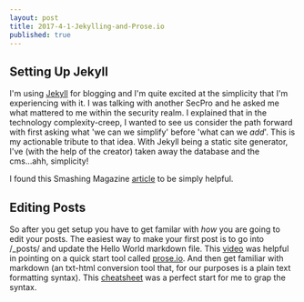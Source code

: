 ```yaml
---
layout: post
title: 2017-4-1-Jekylling-and-Prose.io
published: true
---
```

## Setting Up Jekyll
I'm using [Jekyll](https://github.com/barryclark/jekyll-now) for blogging and I'm quite excited at the simplicity that I'm experiencing with it. I was talking with another SecPro and he asked me what mattered to me within the security realm. I explained that in the technology complexity-creep, I wanted to see us consider the path forward with first asking what 'we can we simplify' before 'what can we *add*'. This is my actionable tribute to that idea. With Jekyll being a static site generator, I've (with the help of the creator) taken away the database and the cms...ahh, simplicity!

I found this Smashing Magazine [article](https://www.smashingmagazine.com/2014/08/build-blog-jekyll-github-pages/) to be simply helpful.

## Editing Posts

So after you get setup you have to get familar with *how* you are going to edit your posts. The easiest way to make your first post is to go into /_posts/ and update the Hello World markdown file. This [video](https://www.youtube.com/watch?v=U0idtvxVo9I) was helpful in pointing on a quick start tool called [prose.io](http://prose.io). And then get familiar with markdown (an txt-html conversion tool  that, for our purposes is a plain text formatting syntax). This [cheatsheet](https://github.com/adam-p/markdown-here/wiki/Markdown-Cheatsheet) was a perfect start for me to grap the syntax.
